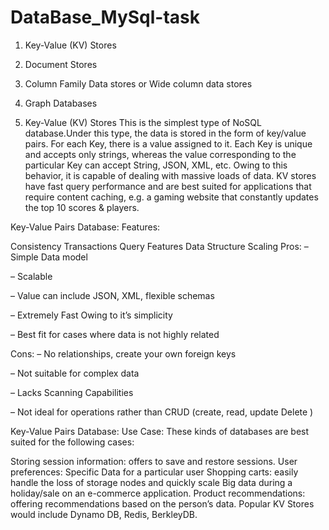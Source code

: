 # DataBase_MySql-task

1. Key-Value (KV) Stores
2. Document Stores
3. Column Family Data stores or Wide column data stores
4. Graph Databases

1. Key-Value (KV) Stores This is the simplest type of NoSQL database.Under this type, the data is stored in the form of key/value pairs. For each Key, there is a value assigned to it. Each Key is unique and accepts only strings, whereas the value corresponding to the particular Key can accept String, JSON, XML, etc. Owing to this behavior, it is capable of dealing with massive loads of data.
KV stores have fast query performance and are best suited for applications that require content caching, e.g. a gaming website that constantly updates the top 10 scores & players.



Key-Value Pairs Database: Features:

Consistency
Transactions
Query Features
Data Structure
Scaling
Pros:
– Simple Data model

– Scalable

– Value can include JSON, XML, flexible schemas

– Extremely Fast Owing to it’s simplicity

– Best fit for cases where data is not highly related

Cons:
– No relationships, create your own foreign keys

– Not suitable for complex data

– Lacks Scanning Capabilities

– Not ideal for operations rather than CRUD (create, read, update Delete )

Key-Value Pairs Database: Use Case:
These kinds of databases are best suited for the following cases:

Storing session information: offers to save and restore sessions. User preferences: Specific Data for a particular user Shopping carts: easily handle the loss of storage nodes and quickly scale Big data during a holiday/sale on an e-commerce application. Product recommendations: offering recommendations based on the person’s data. Popular KV Stores would include Dynamo DB, Redis, BerkleyDB.

